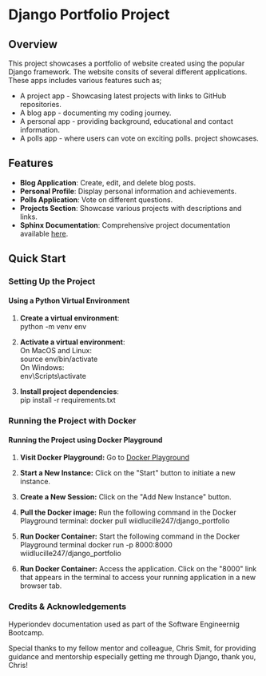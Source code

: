 
# Django Portfolio Project 

## Overview

This project showcases a portfolio of website created using the popular 
Django framework.
The website consits of several different applications.
These apps includes various features such as;
- A project app - Showcasing latest projects with links to GitHub repositories.
- A blog app - documenting my coding journey.
- A personal app - providing background, educational and contact information.
- A polls app - where users can vote on exciting polls. project showcases.

## Features

- **Blog Application**: Create, edit, and delete blog posts.
- **Personal Profile**: Display personal information and achievements.
- **Polls Application**: Vote on different questions.
- **Projects Section**: Showcase various projects with descriptions and links.
- **Sphinx Documentation**: Comprehensive project documentation available [here](https://wiidlucille247.github.io/django-portfolio).

## Quick Start
### Setting Up the Project

#### Using a Python Virtual Environment
1. **Create a virtual environment**:  
   python -m venv env

2. **Activate a virtual environment**:  
On MacOS and Linux:  
source env/bin/activate  
On Windows:  
env\Scripts\activate


3. **Install project dependencies**:  
pip install -r requirements.txt


### Running the Project with Docker

####  Running the Project using Docker Playground
1. **Visit Docker Playground:**
Go to [Docker Playground](https://labs.play-with-docker.com/)

2. **Start a New Instance:**
Click on the "Start" button to initiate a new instance.

3. **Create a New Session:**
Click on the "Add New Instance" button.

4. **Pull the Docker image:**
Run the following command in the Docker Playground terminal:
docker pull wiidlucille247/django_portfolio

5. **Run Docker Container:**
Start the following command in the Docker Playground terminal
docker run -p 8000:8000 wiidlucille247/django_portfolio

6. **Run Docker Container:**
Access the application.
Click on the "8000" link that appears in the terminal to access your running application in a new browser tab.


### Credits & Acknowledgements

Hyperiondev documentation used as part of the Software Engineernig Bootcamp.

Special thanks to my fellow mentor and colleague, Chris Smit, for providing guidance and mentorship especially getting me through 
Django, thank you, Chris! 

